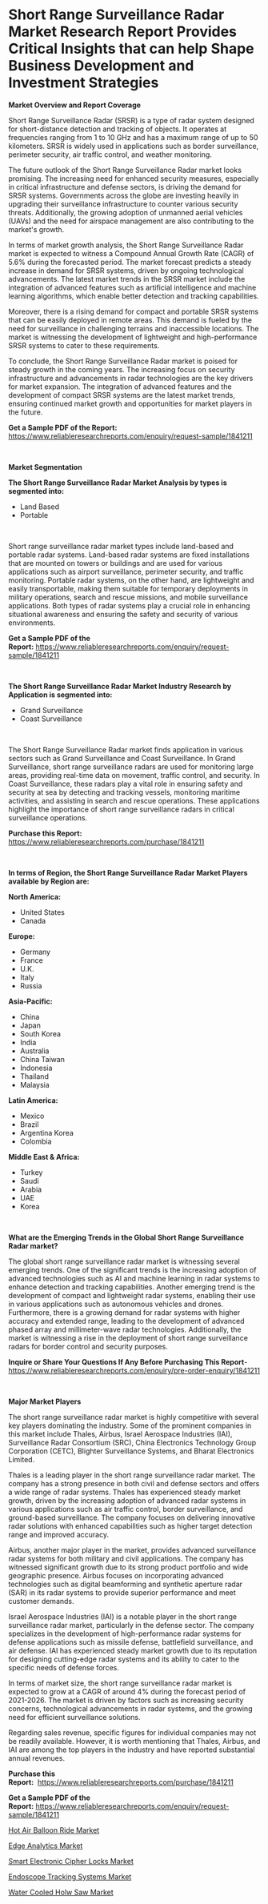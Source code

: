 <p><h1>Short Range Surveillance Radar Market Research Report Provides Critical Insights that can help Shape Business Development and Investment Strategies</h1></p><p><strong>Market Overview and Report Coverage</strong></p>
<p><p>Short Range Surveillance Radar (SRSR) is a type of radar system designed for short-distance detection and tracking of objects. It operates at frequencies ranging from 1 to 10 GHz and has a maximum range of up to 50 kilometers. SRSR is widely used in applications such as border surveillance, perimeter security, air traffic control, and weather monitoring.</p><p>The future outlook of the Short Range Surveillance Radar market looks promising. The increasing need for enhanced security measures, especially in critical infrastructure and defense sectors, is driving the demand for SRSR systems. Governments across the globe are investing heavily in upgrading their surveillance infrastructure to counter various security threats. Additionally, the growing adoption of unmanned aerial vehicles (UAVs) and the need for airspace management are also contributing to the market's growth.</p><p>In terms of market growth analysis, the Short Range Surveillance Radar market is expected to witness a Compound Annual Growth Rate (CAGR) of 5.6% during the forecasted period. The market forecast predicts a steady increase in demand for SRSR systems, driven by ongoing technological advancements. The latest market trends in the SRSR market include the integration of advanced features such as artificial intelligence and machine learning algorithms, which enable better detection and tracking capabilities.</p><p>Moreover, there is a rising demand for compact and portable SRSR systems that can be easily deployed in remote areas. This demand is fueled by the need for surveillance in challenging terrains and inaccessible locations. The market is witnessing the development of lightweight and high-performance SRSR systems to cater to these requirements.</p><p>To conclude, the Short Range Surveillance Radar market is poised for steady growth in the coming years. The increasing focus on security infrastructure and advancements in radar technologies are the key drivers for market expansion. The integration of advanced features and the development of compact SRSR systems are the latest market trends, ensuring continued market growth and opportunities for market players in the future.</p></p>
<p><strong>Get a Sample PDF of the Report:</strong> <a href="https://www.reliableresearchreports.com/enquiry/request-sample/1841211">https://www.reliableresearchreports.com/enquiry/request-sample/1841211</a></p>
<p>&nbsp;</p>
<p><strong>Market Segmentation</strong></p>
<p><strong>The Short Range Surveillance Radar Market Analysis by types is segmented into:</strong></p>
<p><ul><li>Land Based</li><li>Portable</li></ul></p>
<p>&nbsp;</p>
<p><p>Short range surveillance radar market types include land-based and portable radar systems. Land-based radar systems are fixed installations that are mounted on towers or buildings and are used for various applications such as airport surveillance, perimeter security, and traffic monitoring. Portable radar systems, on the other hand, are lightweight and easily transportable, making them suitable for temporary deployments in military operations, search and rescue missions, and mobile surveillance applications. Both types of radar systems play a crucial role in enhancing situational awareness and ensuring the safety and security of various environments.</p></p>
<p><strong>Get a Sample PDF of the Report:</strong>&nbsp;<a href="https://www.reliableresearchreports.com/enquiry/request-sample/1841211">https://www.reliableresearchreports.com/enquiry/request-sample/1841211</a></p>
<p>&nbsp;</p>
<p><strong>The Short Range Surveillance Radar Market Industry Research by Application is segmented into:</strong></p>
<p><ul><li>Grand Surveillance</li><li>Coast Surveillance</li></ul></p>
<p>&nbsp;</p>
<p><p>The Short Range Surveillance Radar market finds application in various sectors such as Grand Surveillance and Coast Surveillance. In Grand Surveillance, short range surveillance radars are used for monitoring large areas, providing real-time data on movement, traffic control, and security. In Coast Surveillance, these radars play a vital role in ensuring safety and security at sea by detecting and tracking vessels, monitoring maritime activities, and assisting in search and rescue operations. These applications highlight the importance of short range surveillance radars in critical surveillance operations.</p></p>
<p><strong>Purchase this Report:</strong>&nbsp; <a href="https://www.reliableresearchreports.com/purchase/1841211">https://www.reliableresearchreports.com/purchase/1841211</a></p>
<p>&nbsp;</p>
<p><strong>In terms of Region, the Short Range Surveillance Radar Market Players available by Region are:</strong></p>
<p>
    <p> <strong> North America: </strong>
        <ul>
            <li>United States</li>
            <li>Canada</li>
        </ul>
        </p> 
    <p> <strong> Europe: </strong>
        <ul>
            <li>Germany</li>
            <li>France</li>
            <li>U.K.</li>
            <li>Italy</li>
            <li>Russia</li>
        </ul>
        </p> 
    <p> <strong> Asia-Pacific: </strong>
        <ul>
            <li>China</li>
            <li>Japan</li>
            <li>South Korea</li>
            <li>India</li>
            <li>Australia</li>
            <li>China Taiwan</li>
            <li>Indonesia</li>
            <li>Thailand</li>
            <li>Malaysia</li>
        </ul>
        </p> 
    <p> <strong> Latin America: </strong>
        <ul>
            <li>Mexico</li>
            <li>Brazil</li>
            <li>Argentina Korea</li>
            <li>Colombia</li>
        </ul>
        </p> 
    <p> <strong> Middle East & Africa: </strong>
        <ul>
            <li>Turkey</li>
            <li>Saudi</li>
            <li>Arabia</li>
            <li>UAE</li>
            <li>Korea</li>
        </ul>
    </p>
    </p>
<p>&nbsp;</p>
<p><strong>What are the Emerging Trends in the Global Short Range Surveillance Radar market?</strong></p>
<p><p>The global short range surveillance radar market is witnessing several emerging trends. One of the significant trends is the increasing adoption of advanced technologies such as AI and machine learning in radar systems to enhance detection and tracking capabilities. Another emerging trend is the development of compact and lightweight radar systems, enabling their use in various applications such as autonomous vehicles and drones. Furthermore, there is a growing demand for radar systems with higher accuracy and extended range, leading to the development of advanced phased array and millimeter-wave radar technologies. Additionally, the market is witnessing a rise in the deployment of short range surveillance radars for border control and security purposes.</p></p>
<p><strong>Inquire or Share Your Questions If Any Before Purchasing This Report</strong>- <a href="https://www.reliableresearchreports.com/enquiry/pre-order-enquiry/1841211">https://www.reliableresearchreports.com/enquiry/pre-order-enquiry/1841211</a></p>
<p>&nbsp;</p>
<p><strong>Major Market Players</strong></p>
<p><p>The short range surveillance radar market is highly competitive with several key players dominating the industry. Some of the prominent companies in this market include Thales, Airbus, Israel Aerospace Industries (IAI), Surveillance Radar Consortium (SRC), China Electronics Technology Group Corporation (CETC), Blighter Surveillance Systems, and Bharat Electronics Limited.</p><p>Thales is a leading player in the short range surveillance radar market. The company has a strong presence in both civil and defense sectors and offers a wide range of radar systems. Thales has experienced steady market growth, driven by the increasing adoption of advanced radar systems in various applications such as air traffic control, border surveillance, and ground-based surveillance. The company focuses on delivering innovative radar solutions with enhanced capabilities such as higher target detection range and improved accuracy.</p><p>Airbus, another major player in the market, provides advanced surveillance radar systems for both military and civil applications. The company has witnessed significant growth due to its strong product portfolio and wide geographic presence. Airbus focuses on incorporating advanced technologies such as digital beamforming and synthetic aperture radar (SAR) in its radar systems to provide superior performance and meet customer demands.</p><p>Israel Aerospace Industries (IAI) is a notable player in the short range surveillance radar market, particularly in the defense sector. The company specializes in the development of high-performance radar systems for defense applications such as missile defense, battlefield surveillance, and air defense. IAI has experienced steady market growth due to its reputation for designing cutting-edge radar systems and its ability to cater to the specific needs of defense forces.</p><p>In terms of market size, the short range surveillance radar market is expected to grow at a CAGR of around 4% during the forecast period of 2021-2026. The market is driven by factors such as increasing security concerns, technological advancements in radar systems, and the growing need for efficient surveillance solutions.</p><p>Regarding sales revenue, specific figures for individual companies may not be readily available. However, it is worth mentioning that Thales, Airbus, and IAI are among the top players in the industry and have reported substantial annual revenues.</p></p>
<p><strong>Purchase this Report:</strong>&nbsp;&nbsp;<a href="https://www.reliableresearchreports.com/purchase/1841211">https://www.reliableresearchreports.com/purchase/1841211</a></p>
<p></p>
<p><strong>Get a Sample PDF of the Report:</strong>&nbsp;<a href="https://www.reliableresearchreports.com/enquiry/request-sample/1841211">https://www.reliableresearchreports.com/enquiry/request-sample/1841211</a></p>
<p><p><a href="https://medium.com/@bethelokon998/hot-air-balloon-ride-market-size-reveals-the-best-marketing-channels-in-global-industry-8ea2b2e9ed1c">Hot Air Balloon Ride Market</a></p><p><a href="https://medium.com/@bethelokon998/edge-analytics-market-trends-and-market-analysis-forecasted-for-period-2023-2030-25491305eb5b">Edge Analytics Market</a></p><p><a href="https://github.com/Krish2023na/Market-Research-Report-List-2/blob/main/smart-electronic-cipher-locks-market.md">Smart Electronic Cipher Locks Market</a></p><p><a href="https://medium.com/@bethelokon998/endoscope-tracking-systems-market-size-market-outlook-and-market-forecast-2023-to-2030-3eb676dcb9ba">Endoscope Tracking Systems Market</a></p><p><a href="https://github.com/kuntayevaz/Market-Research-Report-List-2/blob/main/water-cooled-holw-saw-market.md">Water Cooled Holw Saw Market</a></p></p>